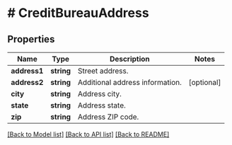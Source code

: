 # # CreditBureauAddress

## Properties

Name | Type | Description | Notes
------------ | ------------- | ------------- | -------------
**address1** | **string** | Street address. |
**address2** | **string** | Additional address information. | [optional]
**city** | **string** | Address city. |
**state** | **string** | Address state. |
**zip** | **string** | Address ZIP code. |

[[Back to Model list]](../../README.md#models) [[Back to API list]](../../README.md#endpoints) [[Back to README]](../../README.md)
